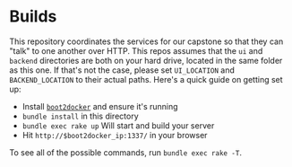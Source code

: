 # Builds

This repository coordinates the services for our capstone so that they can "talk" to one another over HTTP.
This repos assumes that the `ui` and `backend` directories are both on your hard drive, located in the same folder as this one.
If that's not the case, please set `UI_LOCATION` and `BACKEND_LOCATION` to their actual paths.
Here's a quick guide on getting set up:

* Install [`boot2docker`](https://docs.docker.com/installation/mac/) and ensure it's running
* `bundle install` in this directory
* `bundle exec rake up` Will start and build your server
* Hit `http://$boot2docker_ip:1337/` in your browser

To see all of the possible commands, run `bundle exec rake -T`.
